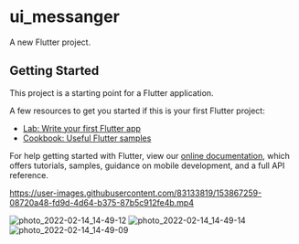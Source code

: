 # ui_messanger

A new Flutter project.

## Getting Started

This project is a starting point for a Flutter application.

A few resources to get you started if this is your first Flutter project:

- [Lab: Write your first Flutter app](https://flutter.dev/docs/get-started/codelab)
- [Cookbook: Useful Flutter samples](https://flutter.dev/docs/cookbook)

For help getting started with Flutter, view our
[online documentation](https://flutter.dev/docs), which offers tutorials,
samples, guidance on mobile development, and a full API reference.

https://user-images.githubusercontent.com/83133819/153867259-08720a48-fd9d-4d64-b375-87b5c912fe4b.mp4



![photo_2022-02-14_14-49-12](https://user-images.githubusercontent.com/83133819/153867279-4b4fadf2-42f2-45ff-98f4-4207b88e6d8b.jpg)
![photo_2022-02-14_14-49-14](https://user-images.githubusercontent.com/83133819/153867281-aae53457-1309-489b-b69e-ceffc6fae512.jpg)
![photo_2022-02-14_14-49-09](https://user-images.githubusercontent.com/83133819/153867284-5529122f-dace-4915-90a3-f9209eee9274.jpg)
